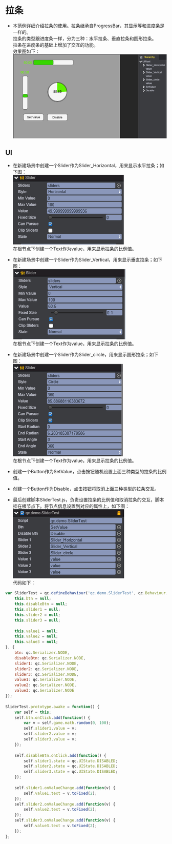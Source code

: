 # 拉条

* 本范例详细介绍拉条的使用。拉条继承自ProgressBar，其显示等和进度条是一样的。<br>
拉条的类型跟进度条一样，分为三种：水平拉条、垂直拉条和圆形拉条。<br>
拉条在进度条的基础上增加了交互的功能。<br>
效果图如下：<br>
![](images\UI.png)

## UI

* 在新建场景中创建一个Slider作为Slider_Horizontal，用来显示水平拉条；如下图：<br>
![](images\h.png)<br>
在根节点下创建一个Text作为value，用来显示拉条的比例值。

* 在新建场景中创建一个Slider作为Slider_Vertical，用来显示垂直拉条；如下图：<br>
![](images\v.png)<br>
在根节点下创建一个Text作为value，用来显示拉条的比例值。

* 在新建场景中创建一个Slider作为Slider_circle，用来显示圆形拉条；如下图：<br>
![](images\circle.png)<br>
在根节点下创建一个Text作为value，用来显示拉条的比例值。

* 创建一个Button作为SetValue，点击按钮随机设置上面三种类型的拉条的比例值。
* 创建一个Button作为Disable，点击按钮将取消上面三种类型的拉条交互。
* 最后创建脚本SliderTest.js，负责设置拉条的比例值和取消拉条的交互，脚本挂在根节点下。将节点信息设置到对应的属性上，如下图：<br>
![](images\test.png)<br>
代码如下：<br>

```javascript   
var SliderTest = qc.defineBehaviour('qc.demo.SliderTest', qc.Behaviour, function() {
    this.btn = null;
    this.disableBtn = null;
    this.slider1 = null;
    this.slider2 = null;
    this.slider3 = null;

    this.value1 = null;
    this.value2 = null;
    this.value3 = null;
}, {
    btn: qc.Serializer.NODE,
    disableBtn: qc.Serializer.NODE,
    slider1: qc.Serializer.NODE,
    slider2: qc.Serializer.NODE,
    slider3: qc.Serializer.NODE,
    value1: qc.Serializer.NODE,
    value2: qc.Serializer.NODE,
    value3: qc.Serializer.NODE
});

SliderTest.prototype.awake = function() {
    var self = this;
    self.btn.onClick.add(function() {
        var v = self.game.math.random(0, 100);
        self.slider1.value = v;
        self.slider2.value = v;
        self.slider3.value = v;
    });

    self.disableBtn.onClick.add(function() {
        self.slider1.state = qc.UIState.DISABLED;
        self.slider2.state = qc.UIState.DISABLED;
        self.slider3.state = qc.UIState.DISABLED;
    });

    self.slider1.onValueChange.add(function(v) {
        self.value1.text = v.toFixed(2);
    });
    self.slider2.onValueChange.add(function(v) {
        self.value2.text = v.toFixed(2);
    });
    self.slider3.onValueChange.add(function(v) {
        self.value3.text = v.toFixed(2);
    });
};
```
